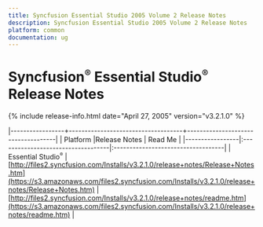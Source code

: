 ```yaml
---
title: Syncfusion Essential Studio 2005 Volume 2 Release Notes  
description: Syncfusion Essential Studio 2005 Volume 2 Release Notes  
platform: common
documentation: ug
---
```


# Syncfusion<sup style="font-size:70%">&reg;</sup> Essential Studio<sup style="font-size:70%">&reg;</sup> Release Notes  

{% include release-info.html date="April 27, 2005"  version="v3.2.1.0" %} 

|-----------------+------------------------------------+------------------------------------|
|   Platform      |Release Notes                       | Read Me                            |
|-----------------|:-----------------------------------|:-----------------------------------|
| Essential Studio<sup style="font-size:70%">&reg;</sup>  | [http://files2.syncfusion.com/Installs/v3.2.1.0/release+notes/Release+Notes.htm](https://s3.amazonaws.com/files2.syncfusion.com/Installs/v3.2.1.0/release+notes/Release+Notes.htm) | [http://files2.syncfusion.com/Installs/v3.2.1.0/release+notes/readme.htm](https://s3.amazonaws.com/files2.syncfusion.com/Installs/v3.2.1.0/release+notes/readme.htm) |



